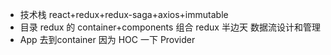 - 技术栈
  react+redux+redux-saga+axios+immutable
- 目录
  redux 的 container+components 组合
  redux 半边天  数据流设计和管理
- App 去到container 因为 HOC 一下 Provider